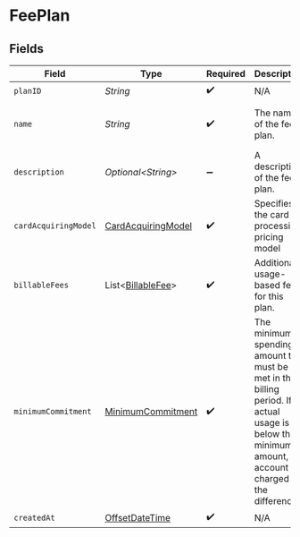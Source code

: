 # FeePlan


## Fields

| Field                                                                                                                                               | Type                                                                                                                                                | Required                                                                                                                                            | Description                                                                                                                                         | Example                                                                                                                                             |
| --------------------------------------------------------------------------------------------------------------------------------------------------- | --------------------------------------------------------------------------------------------------------------------------------------------------- | --------------------------------------------------------------------------------------------------------------------------------------------------- | --------------------------------------------------------------------------------------------------------------------------------------------------- | --------------------------------------------------------------------------------------------------------------------------------------------------- |
| `planID`                                                                                                                                            | *String*                                                                                                                                            | :heavy_check_mark:                                                                                                                                  | N/A                                                                                                                                                 |                                                                                                                                                     |
| `name`                                                                                                                                              | *String*                                                                                                                                            | :heavy_check_mark:                                                                                                                                  | The name of the fee plan.                                                                                                                           | Fixed Rate Merchant Plan                                                                                                                            |
| `description`                                                                                                                                       | *Optional\<String>*                                                                                                                                 | :heavy_minus_sign:                                                                                                                                  | A description of the fee plan.                                                                                                                      |                                                                                                                                                     |
| `cardAcquiringModel`                                                                                                                                | [CardAcquiringModel](../../models/components/CardAcquiringModel.md)                                                                                 | :heavy_check_mark:                                                                                                                                  | Specifies the card processing pricing model                                                                                                         |                                                                                                                                                     |
| `billableFees`                                                                                                                                      | List\<[BillableFee](../../models/components/BillableFee.md)>                                                                                        | :heavy_check_mark:                                                                                                                                  | Additional usage-based fees for this plan.                                                                                                          |                                                                                                                                                     |
| `minimumCommitment`                                                                                                                                 | [MinimumCommitment](../../models/components/MinimumCommitment.md)                                                                                   | :heavy_check_mark:                                                                                                                                  | The minimum spending amount that must be met in the billing period. If actual usage is below the minimum amount, account is charged the difference. |                                                                                                                                                     |
| `createdAt`                                                                                                                                         | [OffsetDateTime](https://docs.oracle.com/javase/8/docs/api/java/time/OffsetDateTime.html)                                                           | :heavy_check_mark:                                                                                                                                  | N/A                                                                                                                                                 |                                                                                                                                                     |